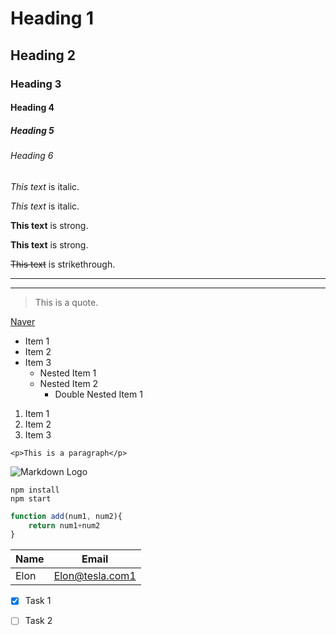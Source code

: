 <!-- Heading -->
# Heading 1
## Heading 2
### Heading 3
#### Heading 4
##### Heading 5
###### Heading 6

<!-- Italics -->
*This text* is italic.

_This text_ is italic.

<!-- Strong -->
**This text** is strong.

__This text__ is strong.

<!-- Strikethrough -->
~~This text~~ is strikethrough.

<!-- Horizontal Rule -->
---
___

<!-- Blockquote -->
> This is a quote.

<!-- Links -->
[Naver](https://www.naver.com "네이버")

<!-- Unordered List -->
* Item 1
* Item 2
* Item 3
  * Nested Item 1
  * Nested Item 2
    * Double Nested Item 1  

<!-- Ordered List -->
1. Item 1
1. Item 2
1. Item 3

<!-- Inline code block -->
`<p>This is a paragraph</p>`

<!-- Images -->
![Markdown Logo](https://markdown-here.com/img/icon256.png)

<!-- Github Markdown from here-->


<!-- Code blocks -->
```
npm install
npm start
```

```javascript
function add(num1, num2){
    return num1+num2
}
```

<!-- Tables -->
| Name | Email |
| ---- | ----- |
|Elon | Elon@tesla.com1 |

<!-- Task Lists -->
* [x] Task 1
* [ ] Task 2

